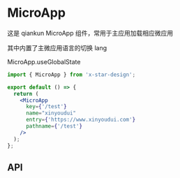 # MicroApp

这是 qiankun MicroApp 组件，常用于主应用加载相应微应用

其中内置了主微应用语言的切换 lang

MicroApp.useGlobalState

```jsx
import { MicroApp } from 'x-star-design';

export default () => {
  return (
    <MicroApp
      key={'/test'}
      name="xinyoudui"
      entry={'https://www.xinyoudui.com'}
      pathname={'/test'}
    />
  );
};
```

## API

<API id="MicroApp"></API>
